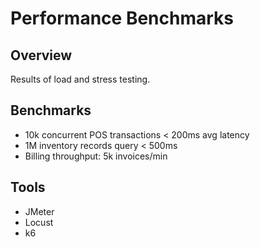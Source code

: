 # Performance Benchmarks

## Overview
Results of load and stress testing.

## Benchmarks
- 10k concurrent POS transactions < 200ms avg latency
- 1M inventory records query < 500ms
- Billing throughput: 5k invoices/min

## Tools
- JMeter
- Locust
- k6
